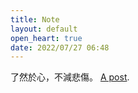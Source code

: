 ```yaml
---
title: Note
layout: default
open_heart: true
date: 2022/07/27 06:48
---
```


了然於心，不減悲傷。
[A post](https://muan.co/posts/acceptance).
